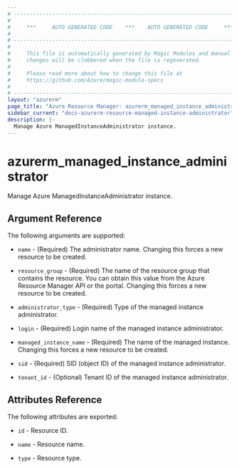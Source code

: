 ```yaml
---
# ----------------------------------------------------------------------------
#
#     ***     AUTO GENERATED CODE    ***    AUTO GENERATED CODE     ***
#
# ----------------------------------------------------------------------------
#
#     This file is automatically generated by Magic Modules and manual
#     changes will be clobbered when the file is regenerated.
#
#     Please read more about how to change this file at
#     https://github.com/Azure/magic-module-specs
#
# ----------------------------------------------------------------------------
layout: "azurerm"
page_title: "Azure Resource Manager: azurerm_managed_instance_administrator"
sidebar_current: "docs-azurerm-resource-managed-instance-administrator"
description: |-
  Manage Azure ManagedInstanceAdministrator instance.
---
```


# azurerm_managed_instance_administrator

Manage Azure ManagedInstanceAdministrator instance.


## Argument Reference

The following arguments are supported:

* `name` - (Required) The administrator name. Changing this forces a new resource to be created.

* `resource_group` - (Required) The name of the resource group that contains the resource. You can obtain this value from the Azure Resource Manager API or the portal. Changing this forces a new resource to be created.

* `administrator_type` - (Required) Type of the managed instance administrator.

* `login` - (Required) Login name of the managed instance administrator.

* `managed_instance_name` - (Required) The name of the managed instance. Changing this forces a new resource to be created.

* `sid` - (Required) SID (object ID) of the managed instance administrator.

* `tenant_id` - (Optional) Tenant ID of the managed instance administrator.

## Attributes Reference

The following attributes are exported:

* `id` - Resource ID.

* `name` - Resource name.

* `type` - Resource type.

